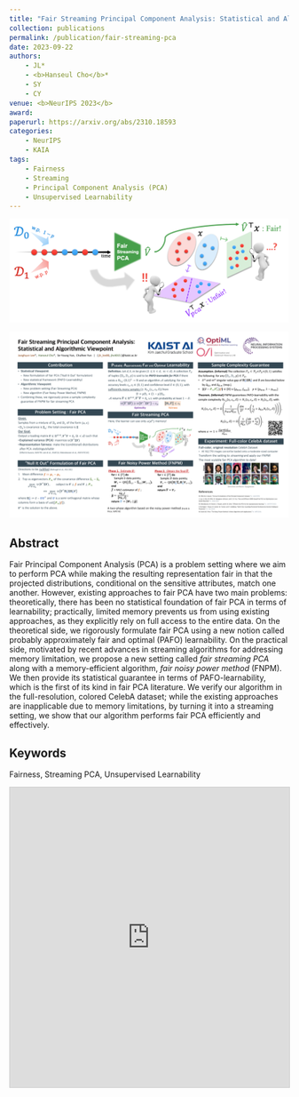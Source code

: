 ```yaml
---
title: "Fair Streaming Principal Component Analysis: Statistical and Algorithmic Viewpoint"
collection: publications
permalink: /publication/fair-streaming-pca
date: 2023-09-22
authors:
    - JL*
    - <b>Hanseul Cho</b>*
    - SY
    - CY
venue: <b>NeurIPS 2023</b>
award: 
paperurl: https://arxiv.org/abs/2310.18593
categories: 
    - NeurIPS
    - KAIA
tags:
    - Fairness
    - Streaming
    - Principal Component Analysis (PCA)
    - Unsupervised Learnability
---
```


![fair_streaming_pca](../assets/img/fair-streaming-pca/main_fig_2.png)
  
![fair_streaing_pca_poster](../assets/img/fair-streaming-pca/3_neurips_poster_fairstreamingpca.png)

## Abstract

Fair Principal Component Analysis (PCA) is a problem setting where we aim to perform PCA while making the resulting representation fair in that the projected distributions, conditional on the sensitive attributes, match one another.
However, existing approaches to fair PCA have two main problems: theoretically, there has been no statistical foundation of fair PCA in terms of learnability; practically, limited memory prevents us from using existing approaches, as they explicitly rely on full access to the entire data.
On the theoretical side, we rigorously formulate fair PCA using a new notion called probably approximately fair and optimal (PAFO) learnability.
On the practical side, motivated by recent advances in streaming algorithms for addressing memory limitation, we propose a new setting called *fair streaming PCA* along with a memory-efficient algorithm, *fair noisy power method* (FNPM).
We then provide its statistical guarantee in terms of PAFO-learnability, which is the first of its kind in fair PCA literature.
We verify our algorithm in the full-resolution, colored CelebA dataset; while the existing approaches are inapplicable due to memory limitations, by turning it into a streaming setting, we show that our algorithm performs fair PCA efficiently and effectively.

## Keywords

Fairness, Streaming PCA, Unsupervised Learnability

<iframe src="https://www.slideshare.net/slideshow/embed_code/key/dvzoPGtBRk00d4" width="960" height="540" frameborder="0" marginwidth="0" marginheight="0" scrolling="no" style="border:1px solid #CCC; border-width:1px; margin-bottom:5px; max-width: 100%;" allowfullscreen> </iframe> <div style="margin-bottom:5px"> </div>
